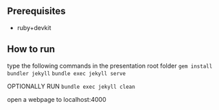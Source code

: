 ## Prerequisites 
- ruby+devkit

## How to run
type the following commands in the presentation root folder
`gem install bundler jekyll`
`bundle exec jekyll serve`

OPTIONALLY RUN
`bundle exec jekyll clean`

open a webpage to localhost:4000

